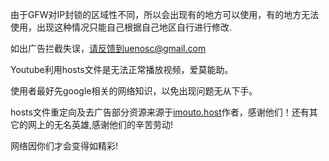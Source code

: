﻿由于GFW对IP封锁的区域性不同，所以会出现有的地方可以使用，有的地方无法使用，出现这种情况只能自己根据自己地区自行进行修改.
   
如出广告拦截失误，请反馈到uenosc@gmail.com
 
Youtube利用hosts文件是无法正常播放视频，爱莫能助。

使用者最好先google相关的网络知识，以免出现问题无从下手。

hosts文件重定向及去广告部分资源来源于[imouto.host](https://plus.google.com/100484131192950935968/about)作者，感谢他们！还有其它的网上的无名英雄,感谢他们的辛苦劳动!

网络因你们才会变得如精彩! 
